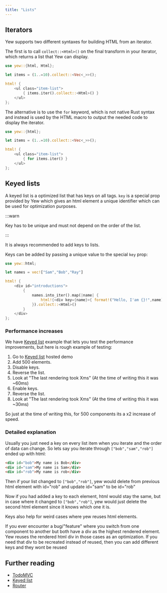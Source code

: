 ```yaml
---
title: "Lists"
---
```


## Iterators

Yew supports two different syntaxes for building HTML from an iterator.

The first is to call `collect::<Html>()` on the final transform in your iterator, which returns a
list that Yew can display.

```rust
use yew::{html, Html};

let items = (1..=10).collect::<Vec<_>>();

html! {
    <ul class="item-list">
        { items.iter().collect::<Html>() }
    </ul>
};
```

The alternative is to use the `for` keyword, which is not native Rust syntax and instead is used by
the HTML macro to output the needed code to display the iterator.

```rust
use yew::{html};

let items = (1..=10).collect::<Vec<_>>();

html! {
    <ul class="item-list">
        { for items.iter() }
    </ul>
};
```

## Keyed lists

A keyed list is a optimized list that has keys on all tags.
`key` is a special prop provided by Yew which gives an html element a unique identifier which can be used for optimization purposes.

:::warn

Key has to be unique and must not depend on the order of the list.

:::

It is always recommended to add keys to lists.

Keys can be added by passing a unique value to the special `key` prop:

```rust , ignore
use yew::html;

let names = vec!["Sam","Bob","Ray"]

html! {
    <div id="introductions">
        {
            names.into_iter().map(|name| {
                html!{<div key={name}>{ format!("Hello, I'am {}!",name) }</div>}
            }).collect::<Html>()
        }
    </div>
};

```

### Performance increases

We have [Keyed list](https://github.com/yewstack/yew/tree/master/examples/keyed_list) example that lets you test the performance improvements, but here is rough example of testing:

1. Go to [Keyed list](https://github.com/yewstack/yew/tree/master/examples/keyed_list) hosted demo
2. Add 500 elements.
3. Disable keys.
4. Reverse the list.
5. Look at "The last rendering took Xms" (At the time of writing this it was ~60ms)
6. Enable keys.
7. Reverse the list.
8. Look at "The last rendering took Xms" (At the time of writing this it was ~30ms)

So just at the time of writing this, for 500 components its a x2 increase of speed.

### Detailed explanation

Usually you just need a key on every list item when you iterate and the order of data can change.
So lets say you iterate through `["bob","sam","rob"]` ended up with html:

```html
<div id="bob">My name is Bob</div>
<div id="sam">My name is Sam</div>
<div id="rob">My name is rob</div>
```

Then if your list changed to `["bob","rob"]`,
yew would delete from previous html element with id="rob" and update id="sam" to be id="rob"

Now if you had added a key to each element, html would stay the same, but in case where it changed to `["bob","rob"]`, yew would just delete the second html element since it knows which one it is.

Keys also help for weird cases where yew reuses html elements.

If you ever encounter a bug/"feature" where you switch from one component to another but both have a div as the highest rendered element.
Yew reuses the rendered html div in those cases as an optimization.
If you need that div to be recreated instead of reused, then you can add different keys and they wont be reused

## Further reading

- [TodoMVC](https://github.com/yewstack/yew/tree/master/examples/todomvc)
- [Keyed list](https://github.com/yewstack/yew/tree/master/examples/keyed_list)
- [Router](https://github.com/yewstack/yew/tree/master/examples/router)
